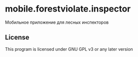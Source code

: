 # mobile.forestviolate.inspector
Мобильное приложение для лесных инспекторов

License
-------------
This program is licensed under GNU GPL v3 or any later version
